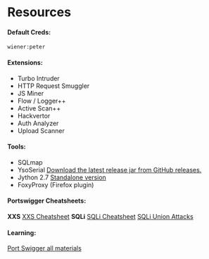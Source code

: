# Resources

#### Default Creds:
`wiener:peter`

#### Extensions:
- Turbo Intruder
- HTTP Request Smuggler
- JS Miner
- Flow / Logger++
- Active Scan++
- Hackvertor
- Auth Analyzer
- Upload Scanner

#### Tools:
- SQLmap 
- YsoSerial [ Download the latest release jar from GitHub releases.](https://github.com/frohoff/ysoserial)
- Jython 2.7 [Standalone version](https://repo1.maven.org/maven2/org/python/jython-standalone/2.7.3/jython-standalone-2.7.3.jar)
- FoxyProxy (Firefox plugin)


#### Portswigger Cheatsheets:
**XXS**
[XXS Cheatsheet](https://portswigger.net/web-security/cross-site-scripting/cheat-sheet)
**SQLi**
[SQLi Cheatsheet](https://portswigger.net/web-security/sql-injection/cheat-sheet)
[SQLi Union Attacks](https://portswigger.net/web-security/sql-injection/union-attacks)

#### Learning:
[Port Swigger all materials](https://portswigger.net/web-security/all-materials)



